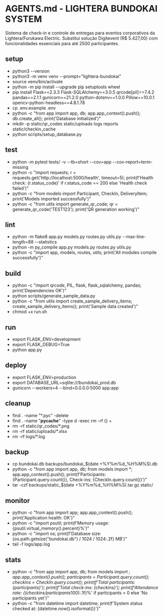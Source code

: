 # AGENTS.md - LIGHTERA BUNDOKAI SYSTEM

Sistema de check-in e controle de entregas para eventos corporativos da Lightera/Furukawa Electric.
Substitui solução Digitevent (R$ 5.427,00) com funcionalidades essenciais para até 2500 participantes.

## setup

- python3 --version
- python3 -m venv venv --prompt="lightera-bundokai"
- source venv/bin/activate
- python -m pip install --upgrade pip setuptools wheel
- pip install Flask==2.3.3 Flask-SQLAlchemy==3.0.5 qrcode[pil]==7.4.2 pandas==2.1.1 gunicorn==21.2.0 python-dotenv==1.0.0 Pillow==10.0.1 opencv-python-headless==4.8.1.78
- cp .env.example .env
- python -c "from app import app, db; app.app_context().push(); db.create_all(); print('Database initialized')"
- mkdir -p static/qr_codes static/uploads logs reports static/checkin_cache
- python scripts/setup_database.py

## test

- python -m pytest tests/ -v --tb=short --cov=app --cov-report=term-missing
- python -c "import requests; r = requests.get('http://localhost:5000/health', timeout=5); print(f'Health check: {r.status_code}' if r.status_code == 200 else 'Health check failed')"
- python -c "from models import Participant, CheckIn, DeliveryItem; print('Models imported successfully')"
- python -c "from utils import generate_qr_code; qr = generate_qr_code('TEST123'); print('QR generation working')"

## lint

- python -m flake8 app.py models.py routes.py utils.py --max-line-length=88 --statistics
- python -m py_compile app.py models.py routes.py utils.py
- python -c "import app, models, routes, utils; print('All modules compile successfully')"

## build

- python -c "import qrcode, PIL, flask, flask_sqlalchemy, pandas; print('Dependencies OK')"
- python scripts/generate_sample_data.py
- python -c "from utils import create_sample_delivery_items; create_sample_delivery_items(); print('Sample data created')"
- chmod +x run.sh

## run

- export FLASK_ENV=development
- export FLASK_DEBUG=True
- python app.py

## deploy

- export FLASK_ENV=production
- export DATABASE_URL=sqlite:///bundokai_prod.db
- gunicorn --workers=4 --bind=0.0.0.0:5000 app:app

## cleanup

- find . -name "*.pyc" -delete
- find . -name "__pycache__" -type d -exec rm -rf {} +
- rm -rf static/qr_codes/*.png
- rm -rf static/uploads/*.xlsx
- rm -rf logs/*.log

## backup

- cp bundokai.db backups/bundokai_$(date +%Y%m%d_%H%M%S).db
- python -c "from app import app, db; from models import *; app.app_context().push(); print(f'Participants: {Participant.query.count()}, Check-ins: {CheckIn.query.count()}')"
- tar -czf backups/static_$(date +%Y%m%d_%H%M%S).tar.gz static/

## monitor

- python -c "from app import app; app.app_context().push(); print('Application health: OK')"
- python -c "import psutil; print(f'Memory usage: {psutil.virtual_memory().percent}%')"
- python -c "import os; print(f'Database size: {os.path.getsize("bundokai.db") / 1024 / 1024:.2f} MB')"
- tail -f logs/app.log

## stats

- python -c "from app import app, db; from models import *; app.app_context().push(); participants = Participant.query.count(); checkins = CheckIn.query.count(); print(f'Total participants: {participants}'); print(f'Total check-ins: {checkins}'); print(f'Attendance rate: {(checkins/participants*100):.1f}%' if participants > 0 else 'No participants yet')"
- python -c "from datetime import datetime; print(f'System status checked at: {datetime.now().isoformat()}')"
